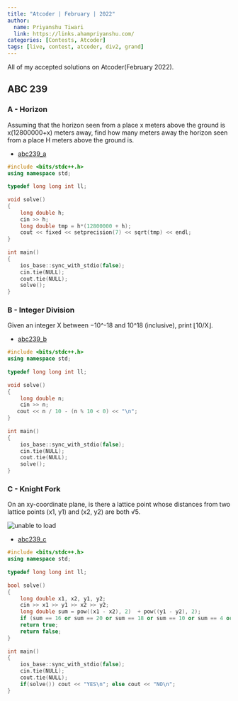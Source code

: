 ```yaml
---
title: "Atcoder | February | 2022"
author:
  name: Priyanshu Tiwari
  link: https://links.ahampriyanshu.com/
categories: [Contests, Atcoder]
tags: [live, contest, atcoder, div2, grand]
---
```


All of my accepted solutions on Atcoder(February 2022).

## ABC 239

### A - Horizon

Assuming that the horizon seen from a place x meters above the ground is x(12800000+x) meters away, find how many meters away the horizon seen from a place H meters above the ground is.

* [abc239_a](https://atcoder.jp/contests/abc239/tasks/abc239_a)

```cpp
#include <bits/stdc++.h>
using namespace std;
 
typedef long long int ll;
 
void solve()
{
    long double h;
    cin >> h;
    long double tmp = h*(12800000 + h);
    cout << fixed << setprecision(7) << sqrt(tmp) << endl;
}
 
int main()
{
    ios_base::sync_with_stdio(false);
    cin.tie(NULL);
    cout.tie(NULL);
    solve();
}
```

### B - Integer Division

Given an integer X between −10^-18 and 10^18 (inclusive), print ⌊10/X​⌋.

* [abc239_b](https://atcoder.jp/contests/abc239/tasks/abc239_b)

```cpp
#include <bits/stdc++.h>
using namespace std;
 
typedef long long int ll;
 
void solve()
{
    long double n;
    cin >> n;
   cout << n / 10 - (n % 10 < 0) << "\n";
}
 
int main()
{
    ios_base::sync_with_stdio(false);
    cin.tie(NULL);
    cout.tie(NULL);
    solve();
}
```

### C - Knight Fork

On an xy-coordinate plane, is there a lattice point whose distances from two lattice points (x1, y1) and (x2, y2) are both √5.

![unable to load](https://img.atcoder.jp/ghi/2bee701e93a6a0298f73121b85a03f46.jpg)

* [abc239_c](https://codeforces.com/contest/1634/problem/B)

```cpp
#include <bits/stdc++.h>
using namespace std;
 
typedef long long int ll;
 
bool solve()
{
    long double x1, x2, y1, y2;
    cin >> x1 >> y1 >> x2 >> y2;
    long double sum = pow((x1 - x2), 2)  + pow((y1 - y2), 2);
    if (sum == 16 or sum == 20 or sum == 18 or sum == 10 or sum == 4 or sum == 2)
    return true;
    return false;
}
 
int main()
{
    ios_base::sync_with_stdio(false);
    cin.tie(NULL);
    cout.tie(NULL);
    if(solve()) cout << "YES\n"; else cout << "NO\n";
}
```

